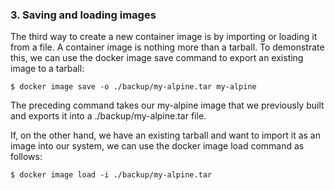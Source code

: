 ### 3. Saving and  loading images

The third way to create a new container image is by importing or loading it from a file. A container image is nothing more than a tarball. To demonstrate this, we can use the docker image save command to export an existing image to a tarball:

```
$ docker image save -o ./backup/my-alpine.tar my-alpine
```

The preceding command takes our my-alpine image that we previously built and exports it into a ./backup/my-alpine.tar file.

If, on the other hand, we have an existing tarball and want to import it as an image into our system, we can use the docker image load command as follows:

```
$ docker image load -i ./backup/my-alpine.tar
```

